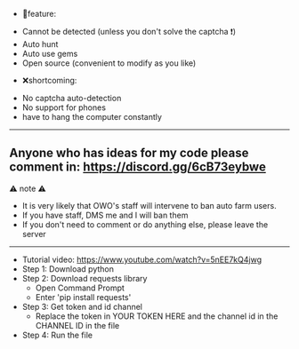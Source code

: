 * 💎feature:
- Cannot be detected (unless you don't solve the captcha ❗)
- Auto hunt
- Auto use gems
- Open source (convenient to modify as you like)
* ❌shortcoming:
- No captcha auto-detection
- No support for phones
- have to hang the computer constantly
----------------------------------------------------
Anyone who has ideas for my code please comment in: https://discord.gg/6cB73eybwe
----------------------------------------------------
⚠ note ⚠
- It is very likely that OWO's staff will intervene to ban auto farm users.
- If you have staff, DMS me and I will ban them
- If you don't need to comment or do anything else, please leave the server
----------------------------------------------------
* Tutorial video: https://www.youtube.com/watch?v=5nEE7kQ4jwg
* Step 1: Download python
* Step 2: Download requests library
  - Open Command Prompt
  - Enter 'pip install requests'
* Step 3: Get token and id channel
  - Replace the token in YOUR TOKEN HERE and the channel id in the CHANNEL ID in the file
* Step 4: Run the file
